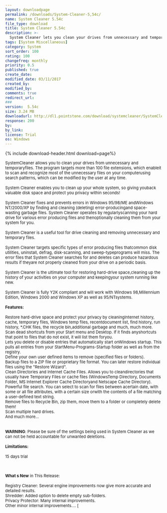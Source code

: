 ```yaml
---
layout: downloadpage
permalink: /downloads/System-Cleaner-5,54c/
name: System Cleaner 5.54c
file_type: download
title: System Cleaner 5.54c
description: >-
  System Cleaner lets you clean your drives from unnecessary and temporary files
tags: [System Miscellaneous]
category: System
sort_order: 100
rating: 100
changefreq: monthly
priority: 0.5
published: true
create_date: 
modified_date: 03/11/2017
created_by: 
modified_by: 
comments: true
redirect_url: 
### 
version:  5.54c
size: 3.24 MB
downloadurl: http://dl1.pointstone.com/download/systemcleaner/SystemCleanerSetup.exe
response: 200
by: 
by_link: 
license: Trial 
os: Windows
---
```


{% include download-header.html download=page%}

<p style="fix-download-text !important">
<p><font size="2"><p>SystemCleaner allows you to clean your drives from unnecessary and temporaryfiles. The program targets more than 100 file extensions, which enableit to scan and recognize most of the unnecessary files on your computerusing search patterns, which can be modified by the user at any time.<br />
<br />
System Cleaner enables you to clean up your whole system, so giving youback valuable disk space and protect you privacy within seconds!<br />
<br />
System Cleaner fixes and prevents errors in Windows 95/98/ME andWindows NT/2000/XP by finding and cleaning (deleting) error-producingand space-wasting garbage files. System Cleaner operates by regularlyscanning your hard drive for various error producing files and thenoptionally cleaning them from your system for you.<br />
<br />
System Cleaner is a useful tool for drive cleaning and removing unnecessary and temporary files.<br />
<br />
System Cleaner targets specific types of error producing files thatcommon disk utilities, uninstall, defrag, disk-scanning, and sweep-typeprograms will miss. The error files that System Cleaner searches for and deletes can produce hazardous results if theyare not properly cleaned from your drive on a periodic basis.<br />
<br />
System Cleaner is the ultimate tool for restoring hard-drive space,cleaning up the history of your activities on your computer and keepingyour system running like new.<br />
<br />
System Cleaner is fully Y2K compliant and will work with Windows 98,Millennium Edition, Windows 2000 and Windows XP as well as 95/NTsystems.<br />
<br />
<span class="articleDetailsLink"><strong>Features:</strong></span><br />
<br />
Restore hard-drive space and protect your privacy by cleaningInternet history, cache, temporary files, Windows temp files, recentdocument list, find history, run history, *.CHK files, the recycle bin,additional garbage and much, much more.<br />
Scan dead shortcuts from your Start menu and Desktop. If it finds anyshortcuts that point to files that do not exist, it will list them foryou.<br />
Lets you delete or disable entries that automatically start onWindows startup. This pulls all entries from your StartMenu-Programs-Startup folder as well as from the registry.<br />
Define your own user defined items to remove (specified files or folders).<br />
Backup files to a ZIP file or proprietary file format. You can later restore individual files using the "Restore Wizard".<br />
Clean Directories and Internet Cache Files. Allows you to cleandirectories that usually have Temporary Files or cache files (WindowsTemp Directory, Documents Folder, MS Internet Explorer Cache Directoryand Netscape Cache Directory).<br />
Powerful file search. You can select to scan for files between acertain date, with some or all file attributes, with a certain size orwith the contents of a file matching a user-defined text string.<br />
Remove files to Recycle Bin, zip them, move them to a folder or completely delete them!<br />
Scan multiple hard drives.<br />
And much more...<br />
<br />
<br />
<strong>WARNING</strong>: Please be sure of the settings being used in System Cleaner as we can not be held accountable for unwanted deletions.<br />
<br />
<span><strong>Limitations:</strong></span><br />
<br />
15 days trial<br />
</p>
<div class="celltext_big"><br />
<br />
<strong>What s New</strong> in This Release:<br />
<br />
Registry Cleaner: Several engine improvements now give more accurate and detailed results.<br />
Shredder: Added option to delete empty sub-folders.<br />
Privacy Protector: Many internal improvements.<br />
Other minor internal improvements.... [</div></p></p>
